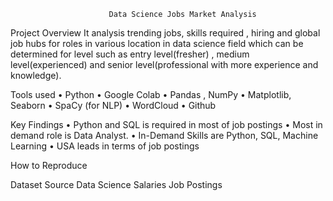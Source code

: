                           Data Science Jobs Market Analysis

Project Overview
It analysis trending jobs, skills required , hiring and global job hubs for roles in various location in data science field which can be determined for level such as entry level(fresher) , medium level(experienced) and senior level(professional with more experience and knowledge).

Tools used
•	Python
•	Google Colab
•	Pandas , NumPy
•	Matplotlib, Seaborn
•	SpaCy (for NLP)
•	WordCloud
•	Github

Key Findings
•	Python and SQL is required in most of job postings
•	Most in demand role is Data Analyst. 
•	In-Demand Skills are Python, SQL, Machine Learning
•	USA leads in terms of job postings

How to Reproduce


Dataset Source
Data Science Salaries Job Postings

